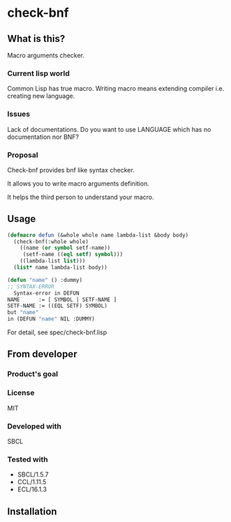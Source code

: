 # check-bnf
## What is this?
Macro arguments checker.

### Current lisp world
Common Lisp has true macro.
Writing macro means extending compiler i.e. creating new language.

### Issues
Lack of documentations.
Do you want to use LANGUAGE which has no documentation nor BNF?

### Proposal
Check-bnf provides bnf like syntax checker.

It allows you to write macro arguments definition.

It helps the third person to understand your macro.

## Usage

```lisp
(defmacro defun (&whole whole name lambda-list &body body)
  (check-bnf(:whole whole)
    ((name (or symbol setf-name))
     (setf-name ((eql setf) symbol)))
    ((lambda-list list)))
  (list* name lambda-list body))

(defun "name" () :dummy)
;; SYNTAX-ERROR
  Syntax-error in DEFUN
NAME      := [ SYMBOL | SETF-NAME ]
SETF-NAME := ((EQL SETF) SYMBOL)
but "name"
in (DEFUN "name" NIL :DUMMY)
```

For detail, see spec/check-bnf.lisp

## From developer

### Product's goal

### License
MIT

### Developed with
SBCL

### Tested with
* SBCL/1.5.7
* CCL/1.11.5
* ECL/16.1.3

## Installation

